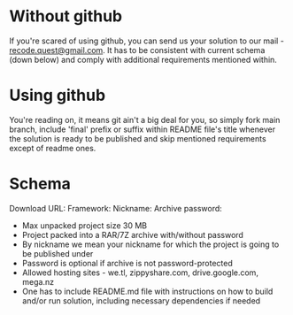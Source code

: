 # Without github
If you're scared of using github, you can send us your solution to our mail - recode.quest@gmail.com. It has to be consistent with current schema (down below) and comply with additional requirements mentioned within. 

# Using github
You're reading on, it means git ain't a big deal for you, so simply fork main branch, include 'final' prefix or suffix within README file's title whenever the solution is ready to be published and skip mentioned requirements except of readme ones.

# Schema
Download URL:
Framework:
Nickname:
Archive password:

- Max unpacked project size 30 MB
- Project packed into a RAR/7Z archive with/without password
- By nickname we mean your nickname for which the project is going to be published under
- Password is optional if archive is not password-protected
- Allowed hosting sites - we.tl, zippyshare.com, drive.google.com, mega.nz
- One has to include README.md file with instructions on how to build and/or run solution, including necessary dependencies if needed
